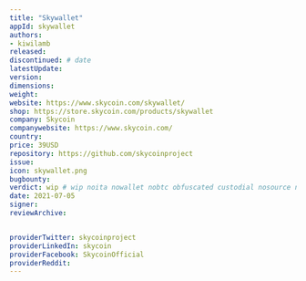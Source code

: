 ```yaml
---
title: "Skywallet"
appId: skywallet
authors:
- kiwilamb
released: 
discontinued: # date
latestUpdate:
version:
dimensions:
weight: 
website: https://www.skycoin.com/skywallet/
shop: https://store.skycoin.com/products/skywallet
company: Skycoin
companywebsite: https://www.skycoin.com/
country: 
price: 39USD
repository: https://github.com/skycoinproject
issue:
icon: skywallet.png
bugbounty:
verdict: wip # wip noita nowallet nobtc obfuscated custodial nosource nonverifiable reproducible bounty defunct
date: 2021-07-05
signer:
reviewArchive:


providerTwitter: skycoinproject
providerLinkedIn: skycoin
providerFacebook: SkycoinOfficial
providerReddit: 
---
```


